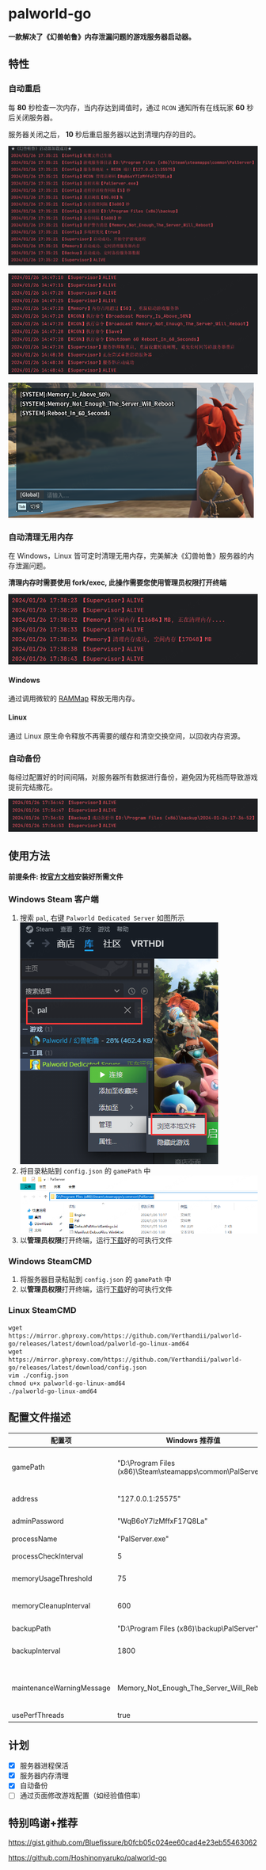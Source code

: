 # palworld-go

**一款解决了《幻兽帕鲁》内存泄漏问题的游戏服务器启动器。**

## 特性

### 自动重启

每 **80** 秒检查一次内存，当内存达到阈值时，通过 `RCON` 通知所有在线玩家 **60** 秒后关闭服务器。

服务器关闭之后， **10** 秒后重启服务器以达到清理内存的目的。

![运行效果图1](/pic/palworld_go_1.png)

![运行效果图2](/pic/palworld_go_2.png)

![游戏内效果图](/pic/palworld_reboot.png)

### 自动清理无用内存

在 Windows，Linux 皆可定时清理无用内存，完美解决《幻兽帕鲁》服务器的内存泄漏问题。

**清理内存时需要使用 fork/exec, 此操作需要您使用管理员权限打开终端**

![运行效果图3](/pic/palworld_go_3.png)

#### Windows

通过调用微软的 [RAMMap](https://learn.microsoft.com/en-us/sysinternals/downloads/rammap) 释放无用内存。

#### Linux

通过 Linux 原生命令释放不再需要的缓存和清空交换空间，以回收内存资源。

### 自动备份

每经过配置好的时间间隔，对服务器所有数据进行备份，避免因为死档而导致游戏提前完结撒花。

![运行效果图4](/pic/palworld_go_4.png)

## 使用方法

**前提条件: 按[官方文档](https://tech.palworldgame.com/dedicated-server-guide)安装好所需文件**

### Windows Steam 客户端

1. 搜索 `pal`, 右键 `Palworld Dedicated Server` 如图所示 ![打开目录](/pic/windows_steam_start.png)
2. 将目录粘贴到 `config.json` 的 `gamePath` 中 ![打开目录](/pic/dir.png)
3. 以**管理员权限**打开终端，运行[下载](https://github.com/Verthandii/palworld-go/releases)好的可执行文件

### Windows SteamCMD

1. 将服务器目录粘贴到 `config.json` 的 `gamePath` 中
2. 以**管理员权限**打开终端，运行[下载](https://github.com/Verthandii/palworld-go/releases)好的可执行文件

### Linux SteamCMD

```shell
wget https://mirror.ghproxy.com/https://github.com/Verthandii/palworld-go/releases/latest/download/palworld-go-linux-amd64
wget https://mirror.ghproxy.com/https://github.com/Verthandii/palworld-go/releases/latest/download/config.json
vim ./config.json
chmod u+x palworld-go-linux-amd64 
./palworld-go-linux-amd64
```

## 配置文件描述

| 配置项                       | Windows 推荐值                                               | Linux 推荐值                                      | 备注                            |
|---------------------------|-----------------------------------------------------------|------------------------------------------------|-------------------------------|
| gamePath                  | "D:\Program Files (x86)\Steam\steamapps\common\PalServer" | "/home/steam/Steam/steamapps/common/PalServer" | 游戏可执行文件路径 PalServer.exe 所处的位置 |
| address                   | "127.0.0.1:25575"                                         | "127.0.0.1:25575"                              | 服务器地址 + RCON 端口               |
| adminPassword             | "WqB6oY7IzMffxF17Q8La"                                    | "WqB6oY7IzMffxF17Q8La"                         | RCON 管理员密码                    |
| processName               | "PalServer.exe"                                           | "PalServer.sh"                                 | 进程名称                          |
| processCheckInterval      | 5                                                         | 5                                              | 进程存活检查间隔（秒）                   |
| memoryUsageThreshold      | 75                                                        | 75                                             | 重启阈值（百分比）                     |
| memoryCleanupInterval     | 600                                                       | 600                                            | 内存清理间隔（秒）0 表示不清理内存            |
| backupPath                | "D:\Program Files (x86)\backup\PalServer"                 | "/home/steam/backup"                           | 备份路径                          |
| backupInterval            | 1800                                                      | 1800                                           | 备份间隔（秒） 0 表示不备份               |
| maintenanceWarningMessage | Memory_Not_Enough_The_Server_Will_Reboot                  | Memory_Not_Enough_The_Server_Will_Reboot       | 维护警告消息（不支持中文且不支持空格）           |
| usePerfThreads            | true                                                      | true                                           | 多线程优化                         |

## 计划

- [x] 服务器进程保活
- [x] 服务器内存清理
- [x] 自动备份
- [ ] 通过页面修改游戏配置（如经验值倍率）

## 特别鸣谢+推荐

https://gist.github.com/Bluefissure/b0fcb05c024ee60cad4e23eb55463062

https://github.com/Hoshinonyaruko/palworld-go
